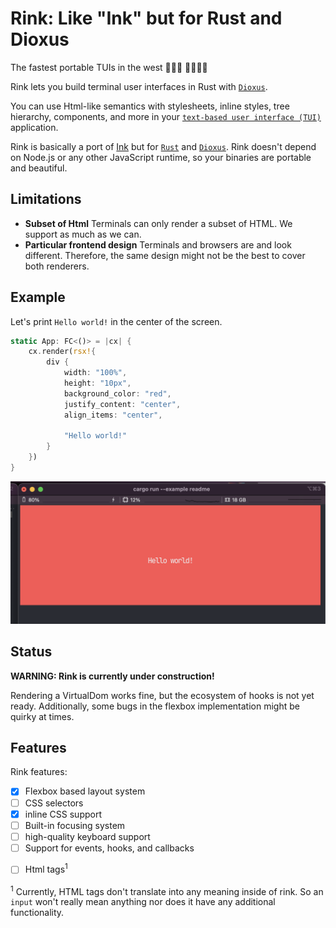 # Rink: Like "Ink" but for Rust and Dioxus

The fastest portable TUIs in the west 
 🔫🤠🔫
   🐎🔥🔥🔥

Rink lets you build terminal user interfaces in Rust with [`Dioxus`](https://dioxuslabs.com/). 

You can use Html-like semantics with stylesheets, inline styles, tree hierarchy, components, and more in your  [`text-based user interface (TUI)`](https://en.wikipedia.org/wiki/Text-based_user_interface) application. 

Rink is basically a port of [Ink](https://github.com/vadimdemedes/ink) but for [`Rust`](https://www.rust-lang.org/) and [`Dioxus`](https://dioxuslabs.com/). Rink doesn't depend on Node.js or any other JavaScript runtime, so your binaries are portable and beautiful.

## Limitations

- **Subset of Html**
Terminals can only render a subset of HTML. We support as much as we can.
- **Particular frontend design**
Terminals and browsers are and look different. Therefore, the same design might not be the best to cover both renderers.

## Example

Let's print `Hello world!` in the center of the screen.
```rust
static App: FC<()> = |cx| {
    cx.render(rsx!{
        div { 
            width: "100%", 
            height: "10px",
            background_color: "red",
            justify_content: "center",
            align_items: "center",

            "Hello world!"
        }
    })
}
```

![demo app](examples/example.png)


## Status

**WARNING: Rink is currently under construction!**

Rendering a VirtualDom works fine, but the ecosystem of hooks is not yet ready. Additionally, some bugs in the flexbox implementation might be quirky at times.

## Features

Rink features:
- [x] Flexbox based layout system
- [ ] CSS selectors
- [x] inline CSS support
- [ ] Built-in focusing system
- [ ] high-quality keyboard support
- [ ] Support for events, hooks, and callbacks
* [ ] Html tags<sup>1</sup>

<sup>1</sup> Currently, HTML tags don't translate into any meaning inside of rink. So an `input` won't really mean anything nor does it have any additional functionality.


